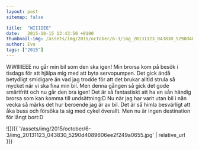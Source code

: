 ```yaml
---
layout: post
sitemap: false

title:  "WIIIIEE"
date:   2015-10-15 13:43:50 +0100
thumbnail-img: /assets/img/2015/october/6-3/img_20131123_043830_5290d4089606ee2f249a0655.jpg
author: Eva
tags: ["2015"]
---
```


WWIIIIEEE nu går min bil som den ska igen! Min brorsa kom på besök i tisdags för att hjälpa mig med att byta servopumpen. Det gick ändå betydligt smidigare än vad jag trodde för att det brukar alltid strula så mycket när vi ska fixa min bil. Men denna gången så gick det gode smärtfritt och nu går den bra igen! Det är så fantastiskt att ha en sån händig brorsa som kan komma till undsättning:D Nu när jag har varit utan bil i nån vecka så märks det hur beroende jag är av bil. Det är så himla besvärligt att åka buss och försöka ta sig med cykel överallt. Men nu är ingen destination för långt bort:D

![]({{ '/assets/img/2015/october/6-3/img_20131123_043830_5290d4089606ee2f249a0655.jpg'  | relative_url }})


